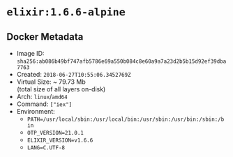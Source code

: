 # `elixir:1.6.6-alpine`

## Docker Metadata

- Image ID: `sha256:ab086b49bf747afb5786e69a550b084c8e60a9a7a23d2b5b15d92ef39dba7763`
- Created: `2018-06-27T10:55:06.3452769Z`
- Virtual Size: ~ 79.73 Mb  
  (total size of all layers on-disk)
- Arch: `linux`/`amd64`
- Command: `["iex"]`
- Environment:
  - `PATH=/usr/local/sbin:/usr/local/bin:/usr/sbin:/usr/bin:/sbin:/bin`
  - `OTP_VERSION=21.0.1`
  - `ELIXIR_VERSION=v1.6.6`
  - `LANG=C.UTF-8`
